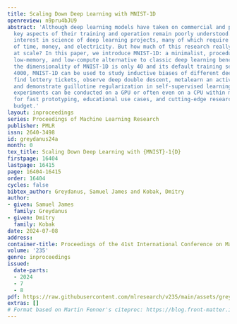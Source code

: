 ```yaml
---
title: Scaling Down Deep Learning with MNIST-1D
openreview: n9pru4bJU9
abstract: 'Although deep learning models have taken on commercial and political relevance,
  key aspects of their training and operation remain poorly understood. This has sparked
  interest in science of deep learning projects, many of which require large amounts
  of time, money, and electricity. But how much of this research really needs to occur
  at scale? In this paper, we introduce MNIST-1D: a minimalist, procedurally generated,
  low-memory, and low-compute alternative to classic deep learning benchmarks. Although
  the dimensionality of MNIST-1D is only 40 and its default training set size only
  4000, MNIST-1D can be used to study inductive biases of different deep architectures,
  find lottery tickets, observe deep double descent, metalearn an activation function,
  and demonstrate guillotine regularization in self-supervised learning. All these
  experiments can be conducted on a GPU or often even on a CPU within minutes, allowing
  for fast prototyping, educational use cases, and cutting-edge research on a low
  budget.'
layout: inproceedings
series: Proceedings of Machine Learning Research
publisher: PMLR
issn: 2640-3498
id: greydanus24a
month: 0
tex_title: Scaling Down Deep Learning with {MNIST}-1{D}
firstpage: 16404
lastpage: 16415
page: 16404-16415
order: 16404
cycles: false
bibtex_author: Greydanus, Samuel James and Kobak, Dmitry
author:
- given: Samuel James
  family: Greydanus
- given: Dmitry
  family: Kobak
date: 2024-07-08
address:
container-title: Proceedings of the 41st International Conference on Machine Learning
volume: '235'
genre: inproceedings
issued:
  date-parts:
  - 2024
  - 7
  - 8
pdf: https://raw.githubusercontent.com/mlresearch/v235/main/assets/greydanus24a/greydanus24a.pdf
extras: []
# Format based on Martin Fenner's citeproc: https://blog.front-matter.io/posts/citeproc-yaml-for-bibliographies/
---
```

